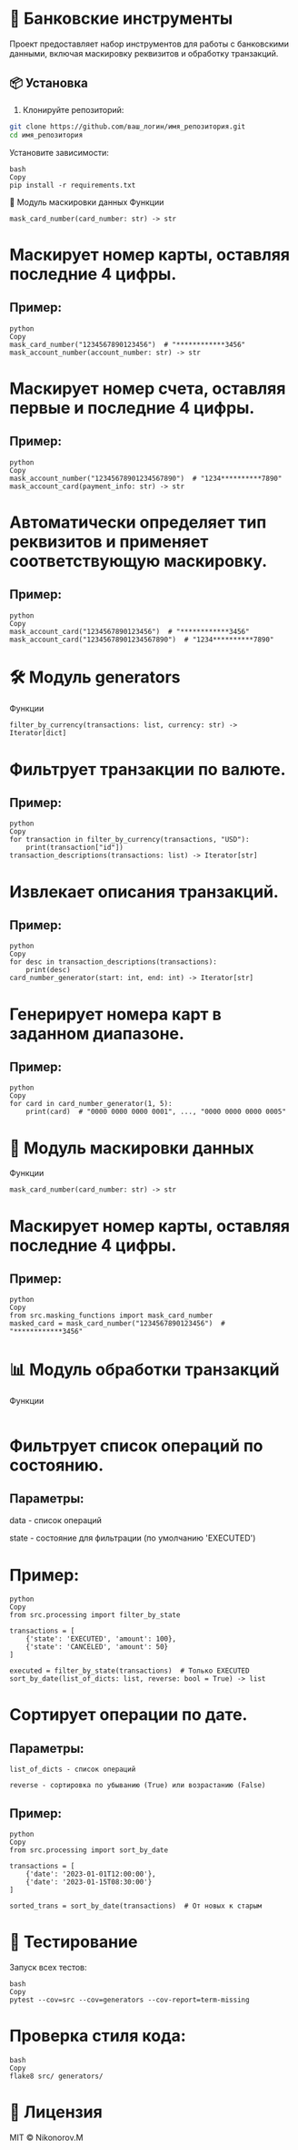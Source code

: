 
# 🏦 Банковские инструменты

Проект предоставляет набор инструментов для работы с банковскими данными, включая маскировку реквизитов и обработку транзакций.

## 📦 Установка

1. Клонируйте репозиторий:
```bash
git clone https://github.com/ваш_логин/имя_репозитория.git
cd имя_репозитория
```
Установите зависимости:
```
bash
Copy
pip install -r requirements.txt
```
🔐 Модуль маскировки данных
Функции
```
mask_card_number(card_number: str) -> str
```

# Маскирует номер карты, оставляя последние 4 цифры.
## Пример:
```
python
Copy
mask_card_number("1234567890123456")  # "************3456"
mask_account_number(account_number: str) -> str
```

# Маскирует номер счета, оставляя первые и последние 4 цифры.
## Пример:
```
python
Copy
mask_account_number("12345678901234567890")  # "1234**********7890"
mask_account_card(payment_info: str) -> str
```

# Автоматически определяет тип реквизитов и применяет соответствующую маскировку.

## Пример:
```
python
Copy
mask_account_card("1234567890123456")  # "************3456"
mask_account_card("12345678901234567890")  # "1234**********7890"
```
# 🛠 Модуль generators
Функции
```
filter_by_currency(transactions: list, currency: str) -> Iterator[dict]
```

# Фильтрует транзакции по валюте.
## Пример:
```
python
Copy
for transaction in filter_by_currency(transactions, "USD"):
    print(transaction["id"])
transaction_descriptions(transactions: list) -> Iterator[str]
```

# Извлекает описания транзакций.
## Пример:
```
python
Copy
for desc in transaction_descriptions(transactions):
    print(desc)
card_number_generator(start: int, end: int) -> Iterator[str]
```

# Генерирует номера карт в заданном диапазоне.
## Пример:
```
python
Copy
for card in card_number_generator(1, 5):
    print(card)  # "0000 0000 0000 0001", ..., "0000 0000 0000 0005"
```

# 🔐 Модуль маскировки данных
Функции
```
mask_card_number(card_number: str) -> str
```

# Маскирует номер карты, оставляя последние 4 цифры.

## Пример:
```
python
Copy
from src.masking_functions import mask_card_number
masked_card = mask_card_number("1234567890123456")  # "************3456"
```
# 📊 Модуль обработки транзакций
Функции
```filter_by_state(data: list, state: str = 'EXECUTED') -> list
```

# Фильтрует список операций по состоянию.

## Параметры:

data - список операций

state - состояние для фильтрации (по умолчанию 'EXECUTED')

# Пример:
```
python
Copy
from src.processing import filter_by_state

transactions = [
    {'state': 'EXECUTED', 'amount': 100},
    {'state': 'CANCELED', 'amount': 50}
]

executed = filter_by_state(transactions)  # Только EXECUTED
sort_by_date(list_of_dicts: list, reverse: bool = True) -> list
```
# Сортирует операции по дате.

## Параметры:
```
list_of_dicts - список операций

reverse - сортировка по убыванию (True) или возрастанию (False)
```
## Пример:
```
python
Copy
from src.processing import sort_by_date

transactions = [
    {'date': '2023-01-01T12:00:00'},
    {'date': '2023-01-15T08:30:00'}
]

sorted_trans = sort_by_date(transactions)  # От новых к старым
```
    
# 🧪 Тестирование
Запуск всех тестов:
```
bash
Copy
pytest --cov=src --cov=generators --cov-report=term-missing
```
# Проверка стиля кода:
```
bash
Copy
flake8 src/ generators/
```
# 📜 Лицензия
MIT © Nikonorov.M

